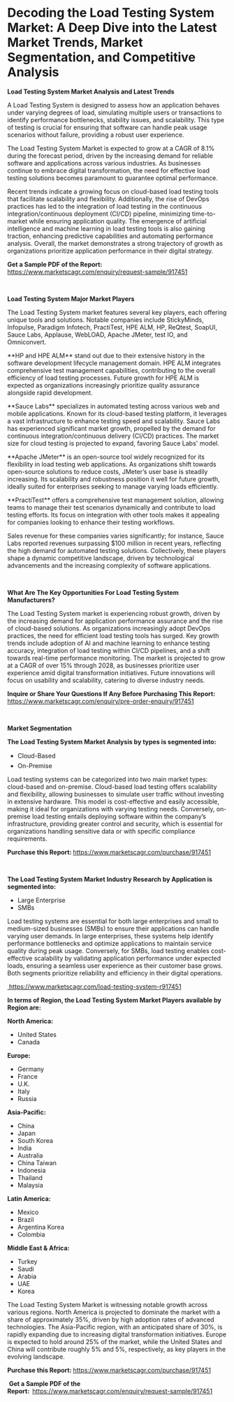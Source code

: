 <p><h1>Decoding the Load Testing System Market: A Deep Dive into the Latest Market Trends, Market Segmentation, and Competitive Analysis</h1></p><p><strong>Load Testing System Market Analysis and Latest Trends</strong></p>
<p><p>A Load Testing System is designed to assess how an application behaves under varying degrees of load, simulating multiple users or transactions to identify performance bottlenecks, stability issues, and scalability. This type of testing is crucial for ensuring that software can handle peak usage scenarios without failure, providing a robust user experience.</p><p>The Load Testing System Market is expected to grow at a CAGR of 8.1% during the forecast period, driven by the increasing demand for reliable software and applications across various industries. As businesses continue to embrace digital transformation, the need for effective load testing solutions becomes paramount to guarantee optimal performance.</p><p>Recent trends indicate a growing focus on cloud-based load testing tools that facilitate scalability and flexibility. Additionally, the rise of DevOps practices has led to the integration of load testing in the continuous integration/continuous deployment (CI/CD) pipeline, minimizing time-to-market while ensuring application quality. The emergence of artificial intelligence and machine learning in load testing tools is also gaining traction, enhancing predictive capabilities and automating performance analysis. Overall, the market demonstrates a strong trajectory of growth as organizations prioritize application performance in their digital strategy.</p></p>
<p><strong>Get a Sample PDF of the Report:&nbsp;</strong> <a href="https://www.marketscagr.com/enquiry/request-sample/917451?utm_campaign=3258&utm_medium=2&utm_source=Github&utm_content=ia&utm_term=18042025&utm_id=load-testing-system">https://www.marketscagr.com/enquiry/request-sample/917451</a></p>
<p>&nbsp;</p>
<p><strong>Load Testing System Major Market Players</strong></p>
<p><p>The Load Testing System market features several key players, each offering unique tools and solutions. Notable companies include StickyMinds, Infopulse, Paradigm Infotech, PractiTest, HPE ALM, HP, ReQtest, SoapUI, Sauce Labs, Applause, WebLOAD, Apache JMeter, test IO, and Omniconvert.</p><p>**HP and HPE ALM** stand out due to their extensive history in the software development lifecycle management domain. HPE ALM integrates comprehensive test management capabilities, contributing to the overall efficiency of load testing processes. Future growth for HPE ALM is expected as organizations increasingly prioritize quality assurance alongside rapid development.</p><p>**Sauce Labs** specializes in automated testing across various web and mobile applications. Known for its cloud-based testing platform, it leverages a vast infrastructure to enhance testing speed and scalability. Sauce Labs has experienced significant market growth, propelled by the demand for continuous integration/continuous delivery (CI/CD) practices. The market size for cloud testing is projected to expand, favoring Sauce Labs' model.</p><p>**Apache JMeter** is an open-source tool widely recognized for its flexibility in load testing web applications. As organizations shift towards open-source solutions to reduce costs, JMeter’s user base is steadily increasing. Its scalability and robustness position it well for future growth, ideally suited for enterprises seeking to manage varying loads efficiently.</p><p>**PractiTest** offers a comprehensive test management solution, allowing teams to manage their test scenarios dynamically and contribute to load testing efforts. Its focus on integration with other tools makes it appealing for companies looking to enhance their testing workflows.</p><p>Sales revenue for these companies varies significantly; for instance, Sauce Labs reported revenues surpassing $100 million in recent years, reflecting the high demand for automated testing solutions. Collectively, these players shape a dynamic competitive landscape, driven by technological advancements and the increasing complexity of software applications.</p></p>
<p>&nbsp;</p>
<p><strong>What Are The Key Opportunities For Load Testing System Manufacturers?</strong></p>
<p><p>The Load Testing System market is experiencing robust growth, driven by the increasing demand for application performance assurance and the rise of cloud-based solutions. As organizations increasingly adopt DevOps practices, the need for efficient load testing tools has surged. Key growth trends include adoption of AI and machine learning to enhance testing accuracy, integration of load testing within CI/CD pipelines, and a shift towards real-time performance monitoring. The market is projected to grow at a CAGR of over 15% through 2028, as businesses prioritize user experience amid digital transformation initiatives. Future innovations will focus on usability and scalability, catering to diverse industry needs.</p></p>
<p><strong>Inquire or Share Your Questions If Any Before Purchasing This Report:</strong> <a href="https://www.marketscagr.com/enquiry/pre-order-enquiry/917451?utm_campaign=3258&utm_medium=2&utm_source=Github&utm_content=ia&utm_term=18042025&utm_id=load-testing-system">https://www.marketscagr.com/enquiry/pre-order-enquiry/917451</a></p>
<p>&nbsp;</p>
<p><strong>Market Segmentation</strong></p>
<p><strong>The Load Testing System Market Analysis by types is segmented into:</strong></p>
<p><ul><li>Cloud-Based</li><li>On-Premise</li></ul></p>
<p><p>Load testing systems can be categorized into two main market types: cloud-based and on-premise. Cloud-based load testing offers scalability and flexibility, allowing businesses to simulate user traffic without investing in extensive hardware. This model is cost-effective and easily accessible, making it ideal for organizations with varying testing needs. Conversely, on-premise load testing entails deploying software within the company’s infrastructure, providing greater control and security, which is essential for organizations handling sensitive data or with specific compliance requirements.</p></p>
<p><strong>Purchase this Report:&nbsp;</strong><a href="https://www.marketscagr.com/purchase/917451?utm_campaign=3258&utm_medium=2&utm_source=Github&utm_content=ia&utm_term=18042025&utm_id=load-testing-system">https://www.marketscagr.com/purchase/917451</a></p>
<p>&nbsp;</p>
<p><strong>The Load Testing System Market Industry Research by Application is segmented into:</strong></p>
<p><ul><li>Large Enterprise</li><li>SMBs</li></ul></p>
<p><p>Load testing systems are essential for both large enterprises and small to medium-sized businesses (SMBs) to ensure their applications can handle varying user demands. In large enterprises, these systems help identify performance bottlenecks and optimize applications to maintain service quality during peak usage. Conversely, for SMBs, load testing enables cost-effective scalability by validating application performance under expected loads, ensuring a seamless user experience as their customer base grows. Both segments prioritize reliability and efficiency in their digital operations.</p></p>
<p><a href="https://www.marketscagr.com/load-testing-system-r917451?utm_campaign=3258&utm_medium=2&utm_source=Github&utm_content=ia&utm_term=18042025&utm_id=load-testing-system">&nbsp;https://www.marketscagr.com/load-testing-system-r917451</a></p>
<p><strong>In terms of Region, the Load Testing System Market Players available by Region are:</strong></p>
<p>
    <p> <strong> North America: </strong>
        <ul>
            <li>United States</li>
            <li>Canada</li>
        </ul>
        </p> 
    <p> <strong> Europe: </strong>
        <ul>
            <li>Germany</li>
            <li>France</li>
            <li>U.K.</li>
            <li>Italy</li>
            <li>Russia</li>
        </ul>
        </p> 
    <p> <strong> Asia-Pacific: </strong>
        <ul>
            <li>China</li>
            <li>Japan</li>
            <li>South Korea</li>
            <li>India</li>
            <li>Australia</li>
            <li>China Taiwan</li>
            <li>Indonesia</li>
            <li>Thailand</li>
            <li>Malaysia</li>
        </ul>
        </p> 
    <p> <strong> Latin America: </strong>
        <ul>
            <li>Mexico</li>
            <li>Brazil</li>
            <li>Argentina Korea</li>
            <li>Colombia</li>
        </ul>
        </p> 
    <p> <strong> Middle East & Africa: </strong>
        <ul>
            <li>Turkey</li>
            <li>Saudi</li>
            <li>Arabia</li>
            <li>UAE</li>
            <li>Korea</li>
        </ul>
    </p>
    </p>
<p><p>The Load Testing System Market is witnessing notable growth across various regions. North America is projected to dominate the market with a share of approximately 35%, driven by high adoption rates of advanced technologies. The Asia-Pacific region, with an anticipated share of 30%, is rapidly expanding due to increasing digital transformation initiatives. Europe is expected to hold around 25% of the market, while the United States and China will contribute roughly 5% and 5%, respectively, as key players in the evolving landscape.</p></p>
<p><strong>Purchase this Report: </strong><a href="https://www.marketscagr.com/purchase/917451?utm_campaign=3258&utm_medium=2&utm_source=Github&utm_content=ia&utm_term=18042025&utm_id=load-testing-system">https://www.marketscagr.com/purchase/917451</a></p>
<p>&nbsp;<strong>Get a Sample PDF of the Report:&nbsp;&nbsp;</strong><a href="https://www.marketscagr.com/enquiry/request-sample/917451?utm_campaign=3258&utm_medium=2&utm_source=Github&utm_content=ia&utm_term=18042025&utm_id=load-testing-system">https://www.marketscagr.com/enquiry/request-sample/917451</a></p>
<p><strong></strong></p>
<p><p></p><p></p><p></p></p>